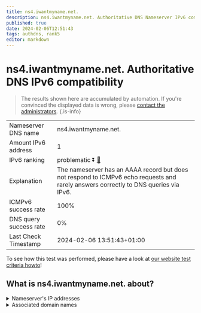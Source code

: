 ```yaml
---
title: ns4.iwantmyname.net.
description: ns4.iwantmyname.net. Authoritative DNS Nameserver IPv6 compatibility
published: true
date: 2024-02-06T12:51:43
tags: authdns, rank5
editor: markdown
---
```


# ns4.iwantmyname.net. Authoritative DNS IPv6 compatibility

> The results shown here are accumulated by automation. If you're convinced the displayed data is wrong, please [contact the administrators](/howto/chat). 
{.is-info}




|   |   |
| - | - |
| Nameserver DNS name | ns4.iwantmyname.net.
| Amount IPv6 address | 1
| IPv6 ranking | problematic :arrow_double_down: [🔗](/howto/ranking) |
| Explanation | The nameserver has an AAAA record but does not respond to ICMPv6 echo requests and rarely answers correctly to DNS queries via IPv6. |
| ICMPv6 success rate | 100%|
| DNS query success rate | 0% |
| Last Check Timestamp | 2024-02-06 13:51:43+01:00 |

To see how this test was performed, please have a look at [our website test criteria howto](/howto/testcriteria/authdns)!


## What is ns4.iwantmyname.net. about?




<details>
<summary>Nameserver's IP addresses</summary>

2607:f1c0:1800:8091:74:208:254:95

</details>



<details>
<summary>Associated domain names</summary>

www.couchbase.com

</details>
